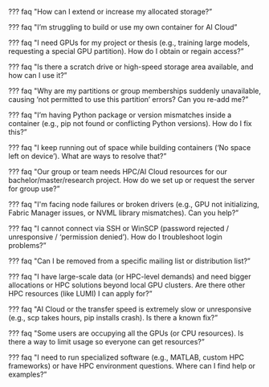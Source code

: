 ??? faq "How can I extend or increase my allocated storage?”


??? faq "I’m struggling to build or use my own container for AI Cloud”
    

??? faq "I need GPUs for my project or thesis (e.g., training large models, requesting a special GPU partition). How do I obtain or regain access?”
    

??? faq "Is there a scratch drive or high-speed storage area available, and how can I use it?”
    

??? faq "Why are my partitions or group memberships suddenly unavailable, causing ‘not permitted to use this partition’ errors? Can you re-add me?”
    

??? faq "I’m having Python package or version mismatches inside a container (e.g., pip not found or conflicting Python versions). How do I fix this?”
    

??? faq "I keep running out of space while building containers (‘No space left on device’). What are ways to resolve that?”
    

??? faq "Our group or team needs HPC/AI Cloud resources for our bachelor/master/research project. How do we set up or request the server for group use?”
    

??? faq "I'm facing node failures or broken drivers (e.g., GPU not initializing, Fabric Manager issues, or NVML library mismatches). Can you help?”
    

??? faq "I cannot connect via SSH or WinSCP (password rejected / unresponsive / ‘permission denied’). How do I troubleshoot login problems?”
    

??? faq "Can I be removed from a specific mailing list or distribution list?”
    

??? faq "I have large-scale data (or HPC-level demands) and need bigger allocations or HPC solutions beyond local GPU clusters. Are there other HPC resources (like LUMI) I can apply for?”
    

??? faq "AI Cloud or the transfer speed is extremely slow or unresponsive (e.g., scp takes hours, pip installs crash). Is there a known fix?”
    

??? faq "Some users are occupying all the GPUs (or CPU resources). Is there a way to limit usage so everyone can get resources?”
    

??? faq "I need to run specialized software (e.g., MATLAB, custom HPC frameworks) or have HPC environment questions. Where can I find help or examples?”    
